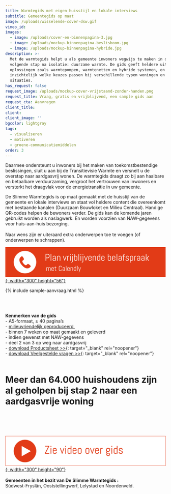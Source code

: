 ```yaml
---
title: Warmtegids met eigen huisstijl en lokale interviews
subtitle: Gemeentegids op maat
image: /uploads/wisselende-cover-dsw.gif
vimeo_id:
images:
  - image: /uploads/cover-en-binnenpagina-3.jpg
  - image: /uploads/mockup-binnenpagina-beslisboom.jpg
  - image: /uploads/mockup-binnenpagina-hybride.jpg
description: >-
  Met de warmtegids helpt u als gemeente inwoners wegwijs te maken in de
  volgende stap na isolatie: duurzame warmte. De gids geeft heldere uitleg over
  oplossingen zoals warmtepompen, warmtenetten en hybride systemen, en maakt
  inzichtelijk welke keuzes passen bij verschillende typen woningen en
  situaties. 
has_request: false
request_image: /uploads/mockup-cover-vrijstaand-zonder-handen.png
request_title: Vraag, gratis en vrijblijvend, een sample gids aan
request_cta: Aanvragen
client_title:
client:
client_image: ''
bgcolor: lightgray
tags:
  - visualiseren
  - motiveren
  - groene-communicatiemiddelen
order: 3
---
```

Daarmee ondersteunt u inwoners bij het maken van toekomstbestendige beslissingen, sluit u aan bij de Transitievisie Warmte en versnelt u de overstap naar aardgasvrij wonen. De warmtegids draagt zo bij aan haalbare en betaalbare verduurzaming, vergroot het vertrouwen van inwoners en versterkt het draagvlak voor de energietransitie in uw gemeente.

De Slimme Warmtegids is op maat gemaakt met de huisstijl van de gemeente en lokale interviews en staat vol&nbsp;heldere content die overeenkomt met bestaande kanalen (Duurzaam Bouwloket en Milieu Centraal). Handige QR-codes helpen de bewoners verder. De gids kan de komende jaren gebruikt worden als naslagwerk. En worden voorzien van NAW-gegevens voor huis-aan-huis bezorging.<br><br>Naar wens zijn er uiteraard extra onderwerpen toe te voegen (of onderwerpen te schrappen).

[​​​​​​![](/uploads/knoppen-32-3.svg){: width="300" height="56"}](https://calendly.com/frisseplannen/kennismaking-en-vragen)

{% include sample-aanvraag.html %}

&nbsp;

**<br>Kenmerken van de gids**<br>\- A5-formaat, ± 40 pagina’s<br>\- [milieuvriendelijk geproduceerd&nbsp;](https://frisseplannen.nl/blogs/certificeringen/)<br>\- binnen 7 weken op maat gemaakt en geleverd<br>\- indien gewenst met NAW-gegevens<br>\- deel 2 van 3 op weg naar aardgasvrij<br>\- [download Productsheet &gt;&gt;](https://www.frisseplannen.nl/Productsheet_DeSlimmeWarmtegids.pdf){: target="_blank" rel="noopener"}<br>\- [download Veelgestelde vragen &gt;&gt;](https://www.frisseplannen.nl/FrisseVragenenAntwoorden.pdf){: target="_blank" rel="noopener"}<br><br>

# Meer dan 64.000 huishoudens zijn al geholpen bij stap 2 naar een aardgasvrije woning

# <br>

[![](/uploads/zie-video-over-gids.png){: width="300" height="90"}](https://vimeo.com/966673833?share=copy "Zie video")**<br><br>Gemeenten in het bezit van De Slimme Warmtegids :**<br>Súdwest-Fryslân, Ooststellingwerf, Lelystad en Noordenveld.&nbsp;<br><br>